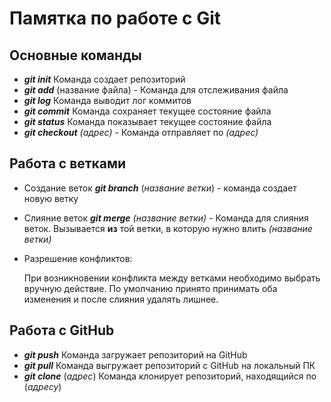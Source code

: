 # Памятка по работе с Git
## Основные команды
* _**git init**_ Команда создает репозиторий
* _**git add**_ (название файла) - Команда для отслеживания файла
* _**git log**_ Команда выводит лог коммитов
* _**git commit**_ Команда сохраняет текущее состояние файла
* _**git status**_ Команда показывает текущее состояние файла
* _**git checkout**_ *(адрес)* - Команда отправляет по *(адрес)*
## Работа с ветками
* Создание веток
_**git branch**_ (*название ветки*) - команда создает новую ветку
* Слияние веток
_**git merge**_ *(название ветки)* - Команда для слияния веток. Вызывается **из** той ветки, в которую нужно влить *(название ветки)*
* Разрешение конфликтов:

    При возникновении конфликта между ветками необходимо выбрать вручную действие. По умолчанию принято принимать оба изменения и после слияния удалять лишнее.
## Работа с GitHub
* _**git push**_  Команда загружает репозиторий на GitHub
* _**git pull**_ Команда выгружает репозиторий с GitHub на локальный ПК
* _**git clone**_ (_адрес_) Команда клонирует репозиторий, находящийся по (_адресу_)